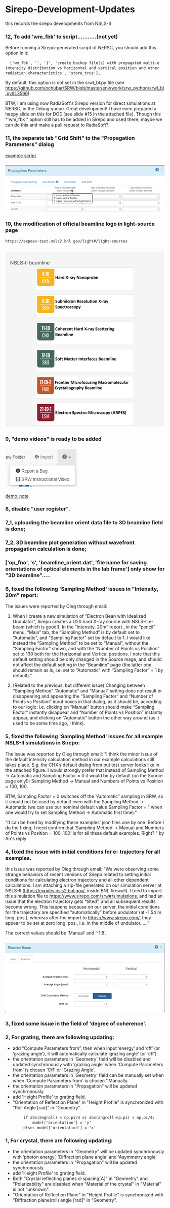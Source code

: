 
# Sirepo-Development-Updates
this records the sirepo developments from NSLS-II

### 12, To add 'wm_fbk' to script...........(not yet)

Before running a Sirepo-generated script of NERSC, you should add this option in it:

      ['wm_fbk', '', '1', 'create backup file(s) with propagated multi-e intensity distribution vs horizontal and vertical position and other radiation characteristics', 'store_true'],

By default, this option is not set in the srwl_bl.py file (see https://github.com/ochubar/SRW/blob/master/env/work/srw_python/srwl_bl.py#L3566). 

BTW, I am using now RadiaSoft's Sirepo version for direct simulations at NERSC, in the Debug queue. Great development! I have even prepared a happy slide on this for DOE (see slide #15 in the attached file).
Though this "'wm_fbk " option still has to be added in Sirepo and used there; maybe we can do this and make a pull request to RadiaSoft?.

### 11, the separate tab "Grid Shift" to the "Propagation Parameters" dialog
[example script](https://github.com/ahebnl/Sirepo-Development-Updates/blob/master/sxn_v02_250ev_realzp-debug-intensity-watchpoint-56753227m_oc.py)
### ![grid shift](https://github.com/ahebnl/Sirepo-Development-Updates/blob/master/propagator_gridshift.PNG)


### 10, the modification of official beamline logo in light-source page
```
https://expdev-test.nsls2.bnl.gov/light#/light-sources
```
### ![light-sources](https://github.com/ahebnl/Sirepo-Development-Updates/blob/master/light-sources.PNG)

### 9, "demo videos" is ready to be added
### ![demo_video](https://github.com/ahebnl/Sirepo-Development-Updates/blob/master/demo_video.PNG)
[demo_note](https://github.com/ahebnl/Sirepo-Development-Updates/blob/master/video-audio-template.txt)

### 8, disable "user register".
### 7_1, uploading the beamline orient data file to 3D beamline field is done;
### 7_2, 3D beamline plot generation without wavefront propagation calculation is done; 
### ['op_fno', 's', 'beamline_orient.dat', 'file name for saving orientations of optical elements in the lab frame'] only show for "3D beamline".....

### 6, fixed the following 'Sampling Method' issues in "Intensity, 20m" report:
The issues were reported by Oleg through email: 
1) When I create a new simulation of “Electron Bean with Idealized Undulator”, Sirepo creates a U20 hard X-ray source with NSLS-II e-beam (which is good!). In the “Intensity, 20m” report , in the “pencil” menu, “Main” tab, the “Sampling Method” is by default set to “Automatic”, and “Sampling Factor” set by default to 1. I would like instead the “Sampling Method” to be set to “Manual”, without the “Sampling Factor” shown, and with the “Number of Points vs Position” set to 100 both for the Horizontal and Vertical positions. I note that this default setting should be only changed in the Source mage, and should not affect the default setting in the “Beamline” page (the latter one should remain as is, i.e. set to “Automatic” with “Sampling Factor” = 1 by default)."

2) (Related to the previous, but different issue) Changing between “Sampling Method” “Automatic” and “Manual” setting does not result in disappearing and appearing the “Sampling Factor” and “Number of Points vs Position” input boxes in that dialog, as it should be, according to our logic: i.e. clicking on “Manual” button should make “Sampling Factor” instantly disappear and “Number of Points vs Position” instantly appear, and clicking on “Automatic” button the other way around (as it used to be some time ago, I think).

### 5, fixed the following 'Sampling Method' issues for all example NSLS-II simulations in Sirepo:
The issue was reported by Oleg through email: 
"I think the minor issue of the default intensity calculation method in our example calculations still takes place.
E.g. the CHX’s default dialog from out test server looks like in the attached figure.
I would strongly prefer that instead of Sampling Method -> Automatic and Sampling Factor = 0 it would be by default (on the Source page only!): Sampling Method -> Manual and Numbers of Points vs Position = 100, 100.

BTW, Sampling Factor = 0 switches off the “Automatic” sampling in SRW, so it should not be used by default even with the Sampling Method -> Automatic (we can use our nominal default value Sampling Factor = 1 when one would try to set Sampling Method -> Automatic first time)."

"It can be fixed by modifying these examples’ json files one by one. 
Before I do the fixing, I need confirm that ‘Sampling Method -> Manual and Numbers of Points vs Position = 100, 100’ is for all these default examples. Right?
" by An's reply

### 4, fixed the issue with initial conditions for e- trajectory for all examples.
this issue was reported by Oleg through email:
"We were observing some strange behaviors of recent versions of Sirepo related to setting initial conditions for calculating electron trajectory and all other dependent calculations. 
I am attaching a zip-file generated on our simulation server at NSLS-II (https://expdev.nsls2.bnl.gov/, inside BNL firewall). I tried to import this simulation file to https://www.sirepo.com/srw#/simulations, and had an issue that the electron trajectory gets “tilted”, and all subsequent results become wrong. This happens because on our server, the initial conditions for the trajectory are specified “automatically” before undulator (at -1.54 m long. pos.), whereas after the import to https://www.sirepo.com/, they appear to be set at zero long. pos., i.e. in the middle of undulator......"

The correct values should be ‘Manual’ and ‘-1.8’.
### ![ebeam_initial](https://github.com/ahebnl/Sirepo-Development-Updates/blob/master/ebeam_initial.PNG)

### 3, fixed some issue in the field of 'degree of coherence'.

### 2, For grating, there are following updating:
* add “Compute Parameters from”, then when input ‘energy’ and ‘cff’ (or ‘grazing angle’), it will automatically calculate ‘grazing angle’ (or ‘cff’).
* the orientation parameters in 'Geometry' field will be disabled and updated synchronously with ‘grazing angle’ when 'Compute Parameters from' is chosen 'Cff' or 'Grazing Angle'.
* the orientation parameters in 'Geometry' field can be manually set when when 'Compute Parameters from' is chosen ''Manually.
* the orientation parameters in "Propagation" will be updated synchronously.
* add 'Height Profile' to grating field.
* "Orientation of Reflection Plane" in "Height Profile" is synchronized with "Roll Angle [rad]" in "Geometry".        
```
        if abs(angroll) < np.pi/4 or abs(angroll-np.pi) < np.pi/4:
            model['orientation'] = 'y'
        else: model['orientation'] = 'x'
```
### 1, For crystal, there are following updating:
* the orientation parameters in "Geometry" will be updated synchronously with ‘photon energy’, 'Diffraction plane angle' and 'Asymmetry angle'
* the orientation parameters in "Propagation" will be updated synchronously.
* add 'Height Profile' to grating field.
* Both "Crystal reflecting planes d-spacing[A]" in "Geometry" and "Polarizability" are disabled when "Material of the crystal" in "Material" is not "unknown".
* "Orientation of Reflection Plane" in "Height Profile" is synchronized with "Diffraction plane(roll) angle [rad]" in "Geometry".
